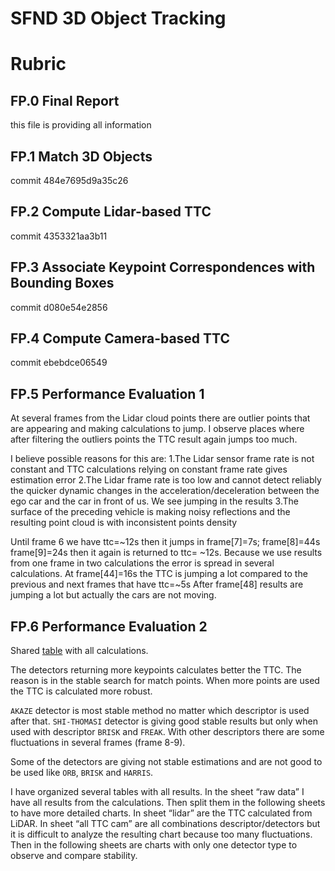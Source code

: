 # SFND 3D Object Tracking


# Rubric

## FP.0 Final Report
this file is providing all information

## FP.1 Match 3D Objects
 commit 484e7695d9a35c26

## FP.2 Compute Lidar-based TTC
 commit 4353321aa3b11

## FP.3 Associate Keypoint Correspondences with Bounding Boxes 
 commit d080e54e2856

## FP.4 Compute Camera-based TTC 
 commit ebebdce06549

## FP.5 Performance Evaluation 1 
At several frames from the Lidar cloud points there are outlier points that are appearing and making calculations to jump.
I observe places where after filtering the outliers points the TTC result again jumps too much. 

I believe possible reasons for this are:
 1.The Lidar sensor frame rate is not constant and TTC calculations relying on constant frame rate gives estimation error
 2.The Lidar frame rate is too low and cannot detect reliably the quicker dynamic changes in the acceleration/deceleration between the ego car and the car in front of us. We see jumping in the results
 3.The surface of the preceding vehicle is making noisy reflections and the resulting point cloud is with inconsistent points density

Until frame 6 we have ttc=~12s then it jumps in frame[7]=7s;  frame[8]=44s frame[9]=24s then it again is returned to ttc= ~12s. Because we use results from one frame in two calculations the error is spread in several calculations. 
At frame[44]=16s the TTC is jumping a lot compared to the previous and next frames that have ttc=~5s
After frame[48] results are jumping a lot but actually the cars are not moving.

 

## FP.6 Performance Evaluation 2 
Shared [table](https://docs.google.com/spreadsheets/d/1hf6fANiiCgElG7U1ZphyN-TaG75hdg9SFj6NIW7dZl8/edit?usp=sharing) with all calculations.
 
The detectors returning more keypoints calculates better the TTC. The reason is in the stable search for match points. When more points are used the TTC is calculated more robust.

`AKAZE` detector is most stable method no matter which descriptor is used after that.
`SHI-THOMASI` detector is giving good stable results but only when used with descriptor `BRISK` and `FREAK`. With other descriptors there are some fluctuations in several frames (frame 8-9).

Some of the detectors are giving not stable estimations and are not good to be used like `ORB`, `BRISK` and `HARRIS`.

I have organized several tables with all results. 
In the sheet “raw data” I have all results from the calculations. Then split them in the following sheets to have more detailed charts.
In sheet “lidar” are the TTC calculated from LiDAR.
In sheet “all TTC cam” are all combinations descriptor/detectors but it is difficult to analyze the resulting chart because too many fluctuations.
Then in the following sheets are charts with only one detector type to observe and compare stability.
